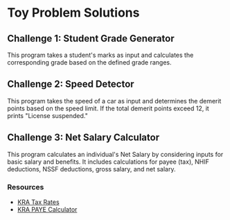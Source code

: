 # Toy Problem Solutions

## Challenge 1: Student Grade Generator

This program takes a student's marks as input and calculates the corresponding grade based on the defined grade ranges.

## Challenge 2: Speed Detector

This program takes the speed of a car as input and determines the demerit points based on the speed limit. If the total demerit points exceed 12, it prints "License suspended."

## Challenge 3: Net Salary Calculator

This program calculates an individual's Net Salary by considering inputs for basic salary and benefits. It includes calculations for payee (tax), NHIF deductions, NSSF deductions, gross salary, and net salary.

### Resources

- [KRA Tax Rates](https://www.aren.co.ke/payroll/taxrates.htm)
- [KRA PAYE Calculator](www.kra.go.ke/en/individual/calculate-tax/calculating-tax/paye)

